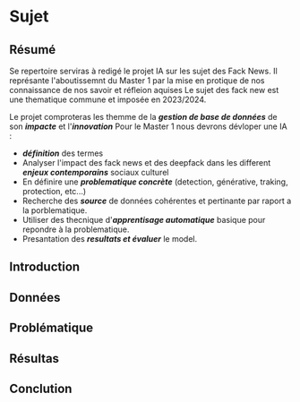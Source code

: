 # Sujet

## Résumé

Se repertoire serviras à redigé le projet IA sur les sujet des Fack News.
Il représante l'aboutissemnt du Master 1 par la mise en protique de nos connaissance  de nos savoir et réfleion aquises
Le sujet des fack new est une thematique commune et imposée en 2023/2024.

Le projet comproteras les themme de la ***gestion de base de données*** de son ***impacte*** et l'***innovation***
Pour le Master 1 nous devrons dévloper une IA :

- ***définition*** des termes
- Analyser l'impact des fack news et des deepfack dans les different ***enjeux contemporains*** sociaux culturel
- En définire une ***problematique concrète*** (detection, générative, traking, protection, etc...)
- Recherche des ***source*** de données cohérentes et pertinante par raport a la porblematique.
- Utiliser des thecnique d'***apprentisage automatique*** basique pour repondre à la problematique.
- Presantation des ***resultats et évaluer*** le model.

## Introduction

## Données

## Problématique

## Résultas

## Conclution
